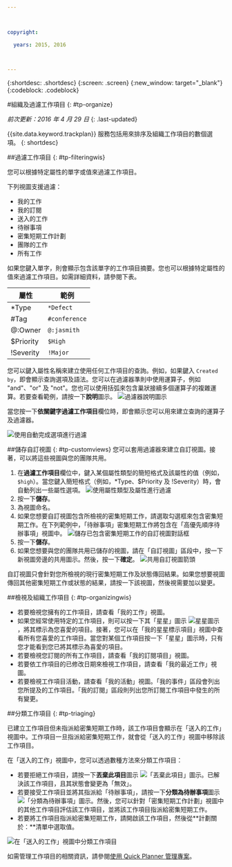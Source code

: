 ```yaml
---

 

copyright:

  years: 2015, 2016

 

---
```


{:shortdesc: .shortdesc}
{:screen: .screen}
{:new_window: target="_blank"}
{:codeblock: .codeblock}

#組織及過濾工作項目 {: #tp-organize}  

*前次更新：2016 年 4 月 29 日*
{: .last-updated}

{{site.data.keyword.trackplan}} 服務包括用來排序及組織工作項目的數個選項。
{: shortdesc}

##過濾工作項目 {: #tp-filteringwis}

您可以根據特定屬性的單字或值來過濾工作項目。 

下列視圖支援過濾：   
- 我的工作
- 我的訂閱
- 送入的工作
- 待辦事項
- 密集短期工作計劃
- 團隊的工作
- 所有工作

如果您鍵入單字，則會顯示包含該單字的工作項目摘要。您也可以根據特定屬性的值來過濾工作項目。如需詳細資料，請參閱下表。

| 屬性 |範例 | 
|-------|-------|
|*Type  | `*Defect` |
|#Tag  | `#conference`| 
|@:Owner  | `@:jasmith`|
|$Priority|`$High`|
|!Severity|`!Major`|       
   

您可以鍵入屬性名稱來建立使用任何工作項目的查詢。例如，如果鍵入 `Created by`，即會顯示查詢選項及語法。您可以在過濾器準則中使用運算子，例如 "and"、"or" 及 "not"。您也可以使用括弧來包含巢狀接續多個運算子的複雜運算。若要查看範例，請按一下**說明**圖示。
![過濾器說明圖示](images/filter_helpicon.png)

當您按一下**依關鍵字過濾工作項目**欄位時，即會顯示您可以用來建立查詢的運算子及過濾器。

![使用自動完成選項進行過濾](images/filterMenu2.png)

##儲存自訂視圖 {: #tp-customviews}
您可以套用過濾器來建立自訂視圖。接著，可以將這些視圖與您的團隊共用。    

1. 在**過濾工作項目**欄位中，鍵入某個屬性類型的簡短格式及該屬性的值（例如，`$high`）。當您鍵入簡短格式（例如，*Type、$Priority 及 !Severity）時，會自動列出一些屬性選項。
![使用屬性類型及屬性進行過濾](images/filterAttributes.png)
2. 按一下**儲存**。
3. 為視圖命名。 
4. 如果您想要自訂視圖包含所檢視的密集短期工作，請選取勾選框來包含密集短期工作。在下列範例中，「待辦事項」密集短期工作將包含在「高優先順序待辦事項」視圖中。
![儲存已包含密集短期工作的自訂視圖對話框](images/filterIncludeSprints.png)
5. 按一下**儲存**。 
6. 如果您想要與您的團隊共用已儲存的視圖，請在「自訂視圖」區段中，按一下新視圖旁邊的共用圖示。然後，按一下**確定**。
![共用自訂視圖箭頭](images/filterShare.png)

自訂視圖只會針對您所檢視的現行密集短期工作及狀態傳回結果。如果您想要視圖傳回其他密集短期工作或狀態的結果，請按一下該視圖，然後視需要加以變更。

##檢視及組織工作項目 {: #tp-organizingwis}

- 若要檢視您擁有的工作項目，請查看「我的工作」視圖。 
- 如果您經常使用特定的工作項目，則可以按一下其「星星」圖示 <img class="inline"  src="./images/star.gif" alt="星星圖示">，將其標示為您喜愛的項目。接著，您可以在「我的星星標示項目」視圖中查看所有您喜愛的工作項目。當您對某個工作項目按一下「星星」圖示時，只有您才能看到您已將其標示為喜愛的項目。  
- 若要檢視您訂閱的所有工作項目，請查看「我的訂閱項目」視圖。
- 若要依工作項目的已修改日期來檢視工作項目，請查看「我的最近工作」視圖。
- 若要檢視工作項目活動，請查看「我的活動」視圖。「我的事件」區段會列出您所提及的工作項目。「我的訂閱」區段則列出您所訂閱工作項目中發生的所有變更。

##分類工作項目 {: #tp-triaging}

已建立工作項目但未指派給密集短期工作時，該工作項目會顯示在「送入的工作」視圖中。工作項目一旦指派給密集短期工作，就會從「送入的工作」視圖中移除該工作項目。

在「送入的工作」視圖中，您可以透過數種方法來分類工作項目： 
- 若要拒絕工作項目，請按一下**丟棄此項目**圖示 <img class="inline"  src="./images/trash.gif" alt="「丟棄此項目」圖示">。已解決該工作項目，且其狀態會變更為「無效」。
- 若要接受工作項目並將其指派給「待辦事項」，請按一下**分類為待辦事項**圖示 <img  class="inline" src="./images/triage.gif" alt="「分類為待辦事項」圖示">。然後，您可以針對「密集短期工作計劃」視圖中的其他工作項目評估該工作項目，並將該工作項目指派給密集短期工作。
- 若要將工作項目指派給密集短期工作，請開啟該工作項目，然後從**計劃關於：**清單中選取值。

![在「送入的工作」視圖中分類工作項目](images/incoming_work_attributes.png)  

如需管理工作項目的相關資訊，請參閱[使用 Quick Planner 管理專案](http://www.ibm.com/support/knowledgecenter/SSYMRC_6.0.1/com.ibm.team.concert.tutorial.doc/topics/tut_quick_planner_lesson.html)。

